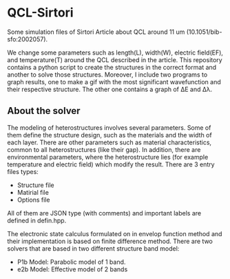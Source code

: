 # QCL-Sirtori

Some simulation files of Sirtori Article about QCL around 11 um (10.1051/bib-sfo:2002057). 

We change some parameters such as length(L), width(W), electric field(EF), and temperature(T) around the QCL described in the article. 
This repository contains a python script to create the structures in the correct format and another to solve those structures. Moreover, I include two programs to graph results, one to make a gif with the most significant wavefunction and their respective structure. The other one contains a graph of ΔE and Δλ. 


## About the solver 
The modeling of heterostructures involves several parameters. Some of them define the structure design, such as the materials and the width of each layer. There are other parameters such as material characteristics, common to all heterostructures (like their gap). In addition, there are environmental parameters, where the heterostructure lies (for example temperature and electric field) which modify the result.
There are 3 entry files types:
- Structure file
- Matirial file 
- Options file 

All of them are JSON type (with comments) and important labels are defined in defin.hpp.

The electronic state calculus formulated on in envelop function method and their implementation is based on finite difference method.
There are two solvers that are based in two different structure band model:
- P1b Model: Parabolic model of 1 band.
- e2b Model: Effective model of 2 bands
